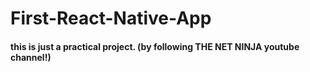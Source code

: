 # First-React-Native-App

#### this is just a practical project. (by following THE NET NINJA youtube channel!)
